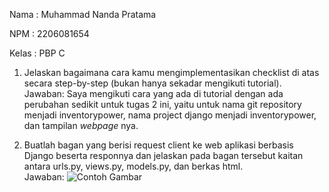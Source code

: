 Nama    : Muhammad Nanda Pratama

NPM     : 2206081654

Kelas   : PBP C

1. Jelaskan bagaimana cara kamu mengimplementasikan checklist di atas secara step-by-step (bukan hanya sekadar mengikuti tutorial).  
Jawaban: Saya mengikuti cara yang ada di tutorial dengan ada perubahan sedikit untuk tugas 2 ini, yaitu untuk nama git repository menjadi inventorypower, nama project django menjadi inventorypower, dan tampilan _webpage_ nya.

2. Buatlah bagan yang berisi request client ke web aplikasi berbasis Django beserta responnya dan jelaskan pada bagan tersebut kaitan antara urls.py, views.py, models.py, dan berkas html.  
Jawaban: ![Contoh Gambar](gambar/bagan.png)